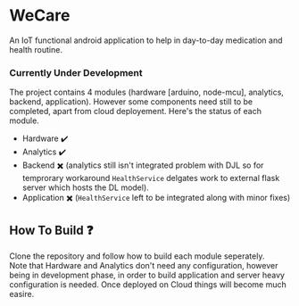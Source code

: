 # WeCare
An IoT functional android application to  help in day-to-day medication and health routine.

### Currently Under Development

The project contains 4 modules (hardware [arduino, node-mcu], analytics, backend, application).
However some components need still to be completed, apart from cloud deployement. Here's the status of each module.

* Hardware ✔️
* Analytics ✔️
* Backend ✖️ (analytics still isn't integrated problem with DJL so for temprorary workaround ``HealthService`` delgates work to external flask server which hosts the DL model).
* Application ✖️ (``HealthService`` left to be integrated along with minor fixes)

## How To Build ❓

Clone the repository and follow how to build each module seperately. </br>
Note that Hardware and Analytics don't need any configuration, however being in development phase, in order to build application and server heavy configuration is needed. Once deployed on Cloud things will become much easire.
